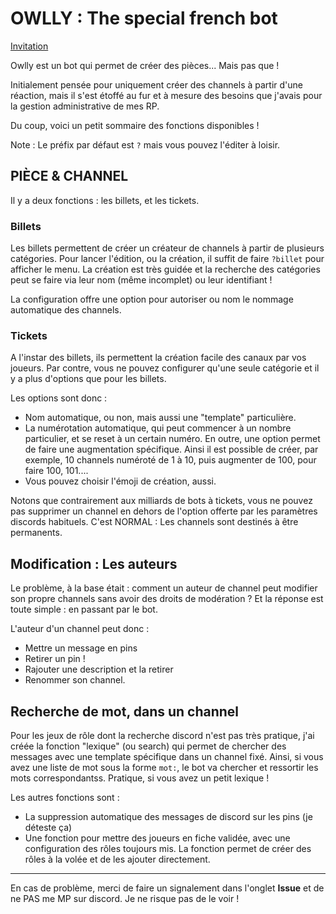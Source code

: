# OWLLY : The special french bot 

[Invitation](https://discord.com/api/oauth2/authorize?client_id=803714709059928064&permissions=8&scope=bot)

Owlly est un bot qui permet de créer des pièces... Mais pas que !

Initialement pensée pour uniquement créer des channels à partir d'une réaction, mais il s'est étoffé au fur et à mesure des besoins que j'avais pour la gestion administrative de mes RP.

Du coup, voici un petit sommaire des fonctions disponibles ! 

Note : Le préfix par défaut est `?` mais vous pouvez l'éditer à loisir. 

## PIÈCE & CHANNEL 

Il y a deux fonctions : les billets, et les tickets.

### Billets

Les billets permettent de créer un créateur de channels à partir de plusieurs catégories. Pour lancer l'édition, ou la création, il suffit de faire `?billet` pour afficher le menu. La création est très guidée et la recherche des catégories peut se faire via leur nom (même incomplet) ou leur identifiant ! 

La configuration offre une option pour autoriser ou nom le nommage automatique des channels.

### Tickets

A l'instar des billets, ils permettent la création facile des canaux par vos joueurs. Par contre, vous ne pouvez configurer qu'une seule catégorie et il y a plus d'options que pour les billets.

Les options sont donc :
- Nom automatique, ou non, mais aussi une "template" particulière.
- La numérotation automatique, qui peut commencer à un nombre particulier, et se reset à un certain numéro. En outre, une option permet de faire une augmentation spécifique. Ainsi il est possible de créer, par exemple, 10 channels numéroté de 1 à 10, puis augmenter de 100, pour faire 100, 101.... 
- Vous pouvez choisir l'émoji de création, aussi. 

Notons que contrairement aux milliards de bots à tickets, vous ne pouvez pas supprimer un channel en dehors de l'option offerte par les paramètres discords habituels. C'est NORMAL : Les channels sont destinés à être permanents.

## Modification : Les auteurs

Le problème, à la base était : comment un auteur de channel peut modifier son propre channels sans avoir des droits de modération ? Et la réponse est toute simple : en passant par le bot.

L'auteur d'un channel peut donc :
- Mettre un message en pins
- Retirer un pin ! 
- Rajouter une description et la retirer
- Renommer son channel.

## Recherche de mot, dans un channel

Pour les jeux de rôle dont la recherche discord n'est pas très pratique, j'ai créée la fonction "lexique" (ou search) qui permet de chercher des messages avec une template spécifique dans un channel fixé.
Ainsi, si vous avez une liste de mot sous la forme `mot:`, le bot va chercher et ressortir les mots correspondantss.  Pratique, si vous avez un petit lexique ! 

Les autres fonctions sont :
- La suppression automatique des messages de discord sur les pins (je déteste ça)
- Une fonction pour mettre des joueurs en fiche validée, avec une configuration des rôles toujours mis. La fonction permet de créer des rôles à la volée et de les ajouter directement. 


---

En cas de problème, merci de faire un signalement dans l'onglet **Issue** et de ne PAS me MP sur discord. Je ne risque pas de le voir ! 

